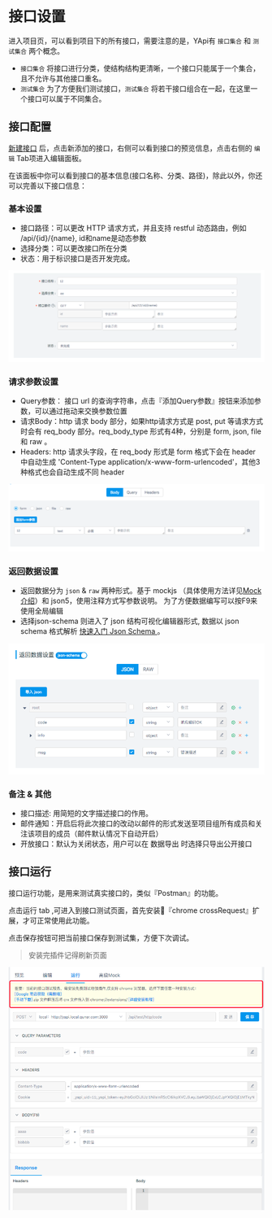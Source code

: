 # 接口设置
进入项目页，可以看到项目下的所有接口，需要注意的是，YApi有 `接口集合` 和 `测试集合` 两个概念。

- `接口集合` 将接口进行分类，使结构结构更清晰，一个接口只能属于一个集合，且不允许与其他接口重名。
- `测试集合` 为了方便我们测试接口，`测试集合` 将若干接口组合在一起，在这里一个接口可以属于不同集合。

## 接口配置

[新建接口](./quickstart.md#新建接口) 后，点击新添加的接口，右侧可以看到接口的预览信息，点击右侧的 `编辑` Tab项进入编辑面板。

在该面板中你可以看到接口的基本信息(接口名称、分类、路径)，除此以外，你还可以完善以下接口信息：

### 基本设置

- 接口路径：可以更改 HTTP 请求方式，并且支持 restful 动态路由，例如 /api/{id}/{name}, id和name是动态参数
- 选择分类：可以更改接口所在分类
- 状态：用于标识接口是否开发完成。

<img src="./images/baseSet.png" />

### 请求参数设置

- Query参数： 接口 url 的查询字符串，点击『添加Query参数』按钮来添加参数，可以通过拖动来交换参数位置
- 请求Body：http 请求 body 部分，如果http请求方式是 post, put 等请求方式时会有 req_body 部分。req_body_type 形式有4种，分别是 form, json, file 和 raw 。
- Headers:  http 请求头字段，在 req_body 形式是 form 格式下会在 header 中自动生成 'Content-Type	application/x-www-form-urlencoded'，其他3种格式也会自动生成不同 header

<img src="./images/requestSet.png" />

### 返回数据设置

- 返回数据分为 `json` & `raw` 两种形式。基于 mockjs （具体使用方法详见[Mock 介绍](./mock.md)）和 json5，使用注释方式写参数说明。 为了方便数据编写可以按F9来使用全局编辑
- 选择json-schema 则进入了 json 结构可视化编辑器形式, 数据以 json schema 格式解析 <a  target="_blank" href="https://www.jianshu.com/p/8278eb2458c4?winzoom=1">快速入门 Json Schema </a>。

<img src="./images/jsonSchema.png" />



### 备注 & 其他
- 接口描述: 用简短的文字描述接口的作用。
- 邮件通知：开启后将此次接口的改动以邮件的形式发送至项目组所有成员和关注该项目的成员（邮件默认情况下自动开启）
- 开放接口：默认为关闭状态，用户可以在 数据导出 时选择只导出公开接口


## 接口运行
接口运行功能，是用来测试真实接口的，类似『Postman』的功能。

点击运行 tab ,可进入到接口测试页面，首先安装『chrome crossRequest』扩展，才可正常使用此功能。

点击保存按钮可把当前接口保存到测试集，方便下次调试。

> 安装完插件记得刷新页面

<img src="./images/interface_run.png" />




